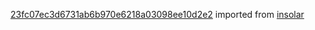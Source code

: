 [23fc07ec3d6731ab6b970e6218a03098ee10d2e2](https://github.com/insolar/insolar/commit/23fc07ec3d6731ab6b970e6218a03098ee10d2e2) imported from [insolar](https://github.com/insolar/insolar)
